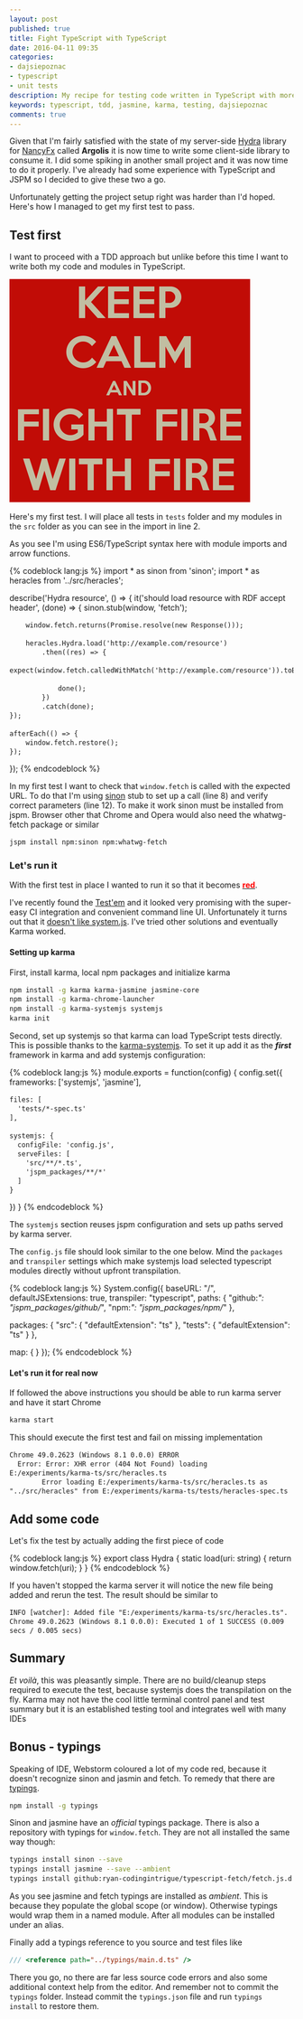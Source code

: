 ```yaml
---
layout: post
published: true
title: Fight TypeScript with TypeScript
date: 2016-04-11 09:35
categories:
- dajsiepoznac
- typescript
- unit tests
description: My recipe for testing code written in TypeScript with more TypeScript, karma, jasmine and sinon
keywords: typescript, tdd, jasmine, karma, testing, dajsiepoznac
comments: true
---
```


Given that I'm fairly satisfied with the state of my server-side [Hydra][Hydra] library for [NancyFx][NancyFx] called
**Argolis** it is now time to write some client-side library to consume it. I did some spiking in another small project
and it was now time to do it properly. I've already had some experience with TypeScript and JSPM so I decided to give
these two a go.

Unfortunately getting the project setup right was harder than I'd hoped. Here's how I managed to get my first test to pass.

<!--more-->

## Test first

I want to proceed with a TDD approach but unlike before this time I want to write both my code and modules in TypeScript.

![fight fire with fire](/uploads/2016/04/FightFireWith_Fire.png)

Here's my first test. I will place all tests in `tests` folder and my modules in the `src` folder as you can see in the
import in line 2.

As you see I'm using ES6/TypeScript syntax here with module imports and arrow functions.

{% codeblock lang:js %}
import * as sinon from 'sinon';
import * as heracles from '../src/heracles';

describe('Hydra resource', () => {
    it('should load resource with RDF accept header', (done) => {
        sinon.stub(window, 'fetch');
    
        window.fetch.returns(Promise.resolve(new Response()));
    
        heracles.Hydra.load('http://example.com/resource')
            .then((res) => {
                expect(window.fetch.calledWithMatch('http://example.com/resource')).toBe(true);
        
                done();
            })
            .catch(done);
    });
    
    afterEach(() => {
        window.fetch.restore();
    });
});
{% endcodeblock %}

In my first test I want to check that `window.fetch` is called with the expected URL. To do that I'm using [sinon][sinon]
stub to set up a call (line 8) and verify correct parameters (line 12). To make it work sinon must be installed from jspm.
Browser other that Chrome and Opera would also need the whatwg-fetch package or similar

``` bash
jspm install npm:sinon npm:whatwg-fetch
```
 
### Let's run it

With the first test in place I wanted to run it so that it becomes [**<span style="color: red">red</span>**][red-test].

I've recently found the [Test'em][testem] and it looked very promising with the super-easy CI integration and convenient
command line UI. Unfortunately it turns out that it [doesn't like system.js](https://github.com/testem/testem/issues/784).
I've tried other solutions and eventually Karma worked.

#### Setting up karma

First, install karma, local npm packages and initialize karma

``` bash
npm install -g karma karma-jasmine jasmine-core
npm install -g karma-chrome-launcher 
npm install -g karma-systemjs systemjs
karma init
```

Second, set up systemjs so that karma can load TypeScript tests directly. This is possible thanks to the [karma-systemjs][ksjs].
To set it up add it as the ***first*** framework in karma and add systemjs configuration:
 
{% codeblock lang:js %}
module.exports = function(config) {
  config.set({
    frameworks: ['systemjs', 'jasmine'],
    
    files: [
      'tests/*-spec.ts'
    ],
    
    systemjs: {
      configFile: 'config.js',
      serveFiles: [
        'src/**/*.ts',
        'jspm_packages/**/*'
      ]
    }
  })
}
{% endcodeblock %}

The `systemjs` section reuses jspm configuration and sets up paths served by karma server.

The `config.js` file should look similar to the one below. 
Mind the `packages` and `transpiler` settings which make systemjs load selected typescript modules directly without upfront
transpilation.

{% codeblock lang:js %}
System.config({
  baseURL: "/",
  defaultJSExtensions: true,
  transpiler: "typescript",
  paths: {
    "github:*": "jspm_packages/github/*",
    "npm:*": "jspm_packages/npm/*"
  },

  packages: {
    "src": {
      "defaultExtension": "ts"
    },
    "tests": {
      "defaultExtension": "ts"
    }
  },

  map: {
  }
});
{% endcodeblock %}

#### Let's run it for real now

If followed the above instructions you should be able to run karma server and have it start Chrome

``` bash
karma start
```

This should execute the first test and fail on missing implementation

``` text
Chrome 49.0.2623 (Windows 8.1 0.0.0) ERROR
  Error: Error: XHR error (404 Not Found) loading E:/experiments/karma-ts/src/heracles.ts
        Error loading E:/experiments/karma-ts/src/heracles.ts as "../src/heracles" from E:/experiments/karma-ts/tests/heracles-spec.ts
```

## Add some code

Let's fix the test by actually adding the first piece of code

{% codeblock lang:js %}
export class Hydra {
  static load(uri: string) {
    return window.fetch(uri);
  }
}
{% endcodeblock %}

If you haven't stopped the karma server it will notice the new file being added and rerun the test. The result should be 
similar to

``` text
INFO [watcher]: Added file "E:/experiments/karma-ts/src/heracles.ts".
Chrome 49.0.2623 (Windows 8.1 0.0.0): Executed 1 of 1 SUCCESS (0.009 secs / 0.005 secs)
```

## Summary

*Et voilà*, this was pleasantly simple. There are no build/cleanup steps required to execute the test, because systemjs
does the transpilation on the fly. Karma may not have the cool little terminal control panel and test summary but it is
an established testing tool and integrates well with many IDEs

## Bonus - typings

Speaking of IDE, Webstorm coloured a lot of my code red, because it doesn't recognize sinon and jasmin and fetch. To remedy
that there are [typings]. 

``` bash
npm install -g typings
```

Sinon and jasmine have an *official* typings package. There is also a repository with typings for `window.fetch`. They
are not all installed the same way though:

``` bash
typings install sinon --save
typings install jasmine --save --ambient
typings install github:ryan-codingintrigue/typescript-fetch/fetch.js.d.ts --save --ambient 
```

As you see jasmine and fetch typings are installed as *ambient*. This is because they populate the global scope (or window).
Otherwise typings would wrap them in a named module. After all modules can be installed under an alias.

Finally add a typings reference to you source and test files like

``` js
/// <reference path="../typings/main.d.ts" />
```

There you go, no there are far less source code errors and also some additional context help from the editor. And remember
not to commit the `typings` folder. Instead commit the `typings.json` file and run `typings install` to restore them.

[Hydra]: http://hydra-cg.org
[NancyFx]: http://github.com/nancyfx/nancy 
[testem]: https://github.com/testem/testem
[sinon]: http://sinonjs.org/
[red-test]: http://blog.cleancoder.com/uncle-bob/2014/12/17/TheCyclesOfTDD.html
[ksjs]: https://github.com/rolaveric/karma-systemjs
[typings]: https://github.com/typings/typings
